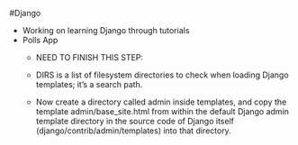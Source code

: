 #Django

* Working on learning Django through tutorials
* Polls App
	* NEED TO FINISH THIS STEP:
	* DIRS is a list of filesystem directories to check when loading Django templates; it’s a search path.

	* Now create a directory called admin inside templates, and copy the template admin/base_site.html from within the default Django admin template directory in the source code of Django itself (django/contrib/admin/templates) into that directory.

